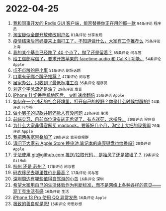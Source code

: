 # 2022-04-25

1. [我和同事开发的 Redis GUI 客户端，能否替换你正在用的那一款](https://www.v2ex.com/t/849043) `94条评论` `程序员`
1. [淘宝疑似全部开放修改用户名](https://www.v2ex.com/t/849042) `81条评论` `分享发现`
1. [疫情结束后爸妈要来上海打工了，不知道做什么，大家有工作推荐么](https://www.v2ex.com/t/849092) `75条评论` `上海`
1. [我的某个基金已经跌了 40 个点了，抛了还是留着？](https://www.v2ex.com/t/849073) `65条评论` `问与答`
1. [给工信部写信了，要求开放苹果的 facetime audio 和 CallKit 功能。](https://www.v2ex.com/t/849140) `54条评论` `Apple`
1. [屯不屯粮的是小事](https://www.v2ex.com/t/849044) `51条评论` `职场话题`
1. [口罩有无哪个牌子推荐？](https://www.v2ex.com/t/849041) `47条评论` `问与答`
1. [居家办公，只收到了最低标准工资](https://www.v2ex.com/t/849152) `35条评论` `程序员`
1. [刘这个字念流还是油？](https://www.v2ex.com/t/849134) `29条评论` `发音`
1. [iPhone 11 切换手机地区后， wifi 速度翻倍](https://www.v2ex.com/t/849161) `25条评论` `Apple`
1. [如何在一个封闭的社会环境里，打开自己的视野？你是什么时候觉醒的?](https://www.v2ex.com/t/849129) `24条评论` `问与答`
1. [做小舅子的贷款共同还款人有没问题](https://www.v2ex.com/t/849192) `21条评论` `生活`
1. [前端实习，目前岗位没有转正希望了，有点迷茫，求指导。](https://www.v2ex.com/t/849149) `20条评论` `程序员`
1. [为什么大家非得官网买 macbook，要等好几个月，淘宝上大把的现货啊](https://www.v2ex.com/t/849072) `20条评论` `Apple`
1. [我把两条宽带叠加了](https://www.v2ex.com/t/849062) `20条评论` `宽带症候群`
1. [请问下大家去 Apple Store 换电池,笔记本的底壳键盘也给换吗?](https://www.v2ex.com/t/849049) `20条评论` `Apple`
1. [无法使用 git@github.com 推送/拉取代码， 是抽风了还是被墙了？](https://www.v2ex.com/t/849046) `19条评论` `GitHub`
1. [杭州 还是 苏州？](https://www.v2ex.com/t/849131) `17条评论` `问与答`
1. [码农移民去哪里性价比最高？](https://www.v2ex.com/t/849085) `17条评论` `问与答`
1. [深圳周边有哪些值得自驾游的小岛](https://www.v2ex.com/t/849157) `16条评论` `深圳`
1. [希望大家用自己的生活体验作为判断标准，而不是网络上各种各样的意见——观丁克生活有感](https://www.v2ex.com/t/849142) `16条评论` `生活`
1. [iPhone 13 Pro 使用 QQ 异常发热](https://www.v2ex.com/t/849117) `16条评论` `Apple`
1. [极致的善良就是恶!](https://www.v2ex.com/t/849141) `15条评论` `奇思妙想`
